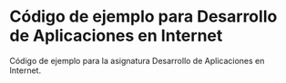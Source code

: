 # Código de ejemplo para Desarrollo de Aplicaciones en Internet

Código de ejemplo para la asignatura Desarrollo de Aplicaciones en Internet.

